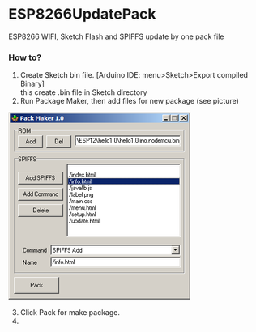 # ESP8266UpdatePack
ESP8266 WIFI, Sketch Flash and SPIFFS update by one pack file

### How to?
1.	Create Sketch bin file. [Arduino IDE: menu>Sketch>Export compiled Binary]<br>
		this create .bin file in Sketch directory
2.	Run Package Maker, then add files for new package (see picture)

![Structer](screenshot1.png)


3.	Click Pack for make package.
4.	
